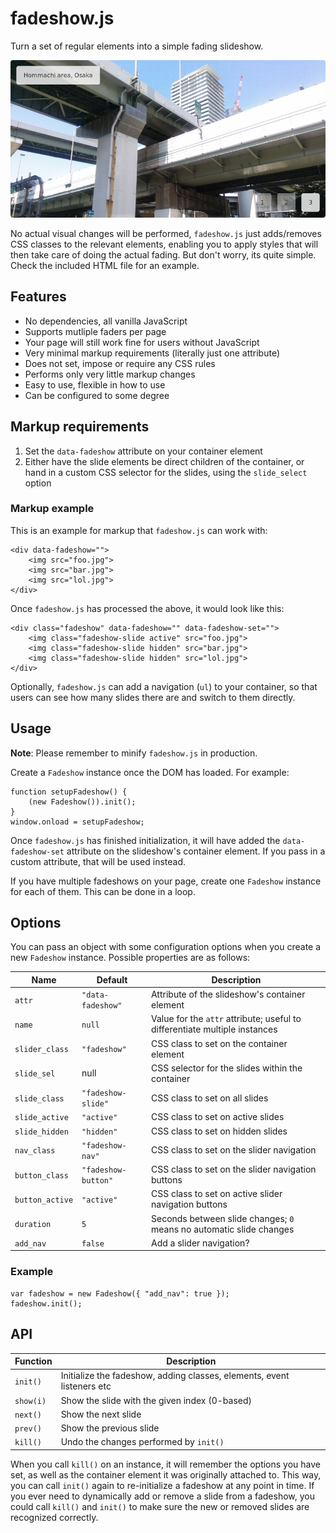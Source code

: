 # fadeshow.js

Turn a set of regular elements into a simple fading slideshow. 

![picture](example.png)

No actual visual changes will be performed, `fadeshow.js` just adds/removes 
CSS classes to the relevant elements, enabling you to apply styles that will 
then take care of doing the actual fading. But don't worry, its quite simple. 
Check the included HTML file for an example.

## Features

- No dependencies, all vanilla JavaScript
- Supports mutliple faders per page
- Your page will still work fine for users without JavaScript
- Very minimal markup requirements (literally just one attribute)
- Does not set, impose or require any CSS rules
- Performs only very little markup changes
- Easy to use, flexible in how to use
- Can be configured to some degree

## Markup requirements

1. Set the `data-fadeshow` attribute on your container element
2. Either have the slide elements be direct children of the container, or hand 
   in a custom CSS selector for the slides, using the `slide_select` option
  
### Markup example

This is an example for markup that `fadeshow.js` can work with:

	<div data-fadeshow="">
		<img src="foo.jpg">
		<img src="bar.jpg">
		<img src="lol.jpg">
	</div>

Once `fadeshow.js` has processed the above, it would look like this:

	<div class="fadeshow" data-fadeshow="" data-fadeshow-set="">
		<img class="fadeshow-slide active" src="foo.jpg">
		<img class="fadeshow-slide hidden" src="bar.jpg">
		<img class="fadeshow-slide hidden" src="lol.jpg">
	</div>

Optionally, `fadeshow.js` can add a navigation (`ul`) to your container, 
so that users can see how many slides there are and switch to them directly.

## Usage

**Note**: Please remember to minify `fadeshow.js` in production.

Create a `Fadeshow` instance once the DOM has loaded. For example:

	function setupFadeshow() {
		(new Fadeshow()).init();
	}
	window.onload = setupFadeshow;
	
Once `fadeshow.js` has finished initialization, it will have added the 
`data-fadeshow-set` attribute on the slideshow's container element. If you 
pass in a custom attribute, that will be used instead.
 
If you have multiple fadeshows on your page, create one `Fadeshow` instance 
for each of them. This can be done in a loop.
 
## Options

You can pass an object with some configuration options when you create 
a new `Fadeshow` instance. Possible properties are as follows:

| Name            | Default             | Description |
|-----------------|---------------------|-------------|
| `attr`          | `"data-fadeshow"`   | Attribute of the slideshow's container element |
| `name`          | `null`              | Value for the `attr` attribute; useful to differentiate multiple instances |
| `slider_class`  | `"fadeshow"`        | CSS class to set on the container element |
| `slide_sel`     | null                | CSS selector for the slides within the container |
| `slide_class`   | `"fadeshow-slide"`  | CSS class to set on all slides |
| `slide_active`  | `"active"`          | CSS class to set on active slides |
| `slide_hidden`  | `"hidden"`          | CSS class to set on hidden slides |
| `nav_class`     | `"fadeshow-nav"`    | CSS class to set on the slider navigation |
| `button_class`  | `"fadeshow-button"` | CSS class to set on the slider navigation buttons |
| `button_active` | `"active"`          | CSS class to set on active slider navigation buttons |
| `duration`      | `5`                 | Seconds between slide changes; `0` means no automatic slide changes |
| `add_nav`       | `false`             | Add a slider navigation? |

### Example

    var fadeshow = new Fadeshow({ "add_nav": true });
    fadeshow.init();
    
## API

| Function   | Description |
|------------|-------------|
| `init()`   | Initialize the fadeshow, adding classes, elements, event listeners etc |
| `show(i)`  | Show the slide with the given index (0-based) |
| `next()`   | Show the next slide |
| `prev()`   | Show the previous slide |
| `kill()`   | Undo the changes performed by `init()` |

When you call `kill()` on an instance, it will remember the options you 
have set, as well as the container element it was originally attached to. 
This way, you can call `init()` again to re-initialize a fadeshow at any 
point in time. If you ever need to dynamically add or remove a slide from 
a fadeshow, you could call `kill()` and `init()` to make sure the new or 
removed slides are recognized correctly.


